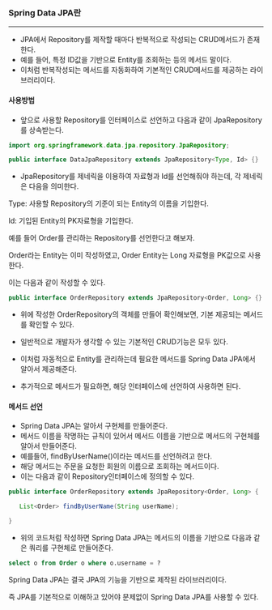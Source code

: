 ### Spring Data JPA란

------

* JPA에서 Repository를 제작할 때마다 반복적으로 작성되는 CRUD메서드가 존재한다.
* 예를 들어, 특정 ID값을 기반으로 Entity를 조회하는 등의 메서드 말이다.
* 이처럼 반복작성되는 메서드를 자동화하여 기본적인 CRUD메서드를 제공하는 라이브러리이다.



#### 사용방법

* 앞으로 사용할 Repository를 인터페이스로 선언하고 다음과 같이 JpaRepository를 상속받는다.

```java
import org.springframework.data.jpa.repository.JpaRepository;

public interface DataJpaRepository extends JpaRepository<Type, Id> {}
```

* JpaRepository를 제네릭을 이용하여 자료형과 Id를 선언해줘야 하는데, 각 제네릭은 다음을 의미한다.

Type: 사용할 Repository의 기준이 되는 Entity의 이름을 기입한다.

Id: 기입된 Entity의 PK자료형을 기입한다.

예를 들어 Order를 관리하는 Repository를 선언한다고 해보자.

Order라는 Entity는 이미 작성하였고, Order Entity는 Long 자료형을 PK값으로 사용한다.

이는 다음과 같이 작성할 수 있다.

```java
public interface OrderRepository extends JpaRepository<Order, Long> {}
```

* 위에 작성한 OrderRepository의 객체를 만들어 확인해보면, 기본 제공되는 메서드를 확인할 수 있다.
* 일반적으로 개발자가 생각할 수 있는 기본적인 CRUD기능은 모두 있다.

* 이처럼 자동적으로 Entity를 관리하는데 필요한 메서드를 Spring Data JPA에서 알아서 제공해준다.
* 추가적으로 메서드가 필요하면, 해당 인터페이스에 선언하여 사용하면 된다.

#### 메서드 선언

* Spring Data JPA는 알아서 구현체를 만들어준다.
* 메서드 이름을 작명하는 규칙이 있어서 메서드 이름을 기반으로 메서드의 구현체를 알아서 만들어준다.
* 예를들어, findByUserName()이라는 메서드를 선언하려고 한다.
* 해당 메서드는 주문을 요청한 회원의 이름으로 조회하는 메서드이다.
* 이는 다음과 같이 Repository인터페이스에 정의할 수 있다.

```java
public interface OrderRepository extends JpaRepository<Order, Long> {

   List<Order> findByUserName(String userName);

}
```

* 위의 코드처럼 작성하면 Spring Data JPA는 메서드의 이름을 기반으로 다음과 같은 쿼리를 구현체로 만들어준다.

```sql
select o from Order o where o.username = ?
```

Spring Data JPA는 결국 JPA의 기능을 기반으로 제작된 라이브러리이다.

즉 JPA를 기본적으로 이해하고 있어야 문제없이 Spring Data JPA를 사용할 수 있다.
